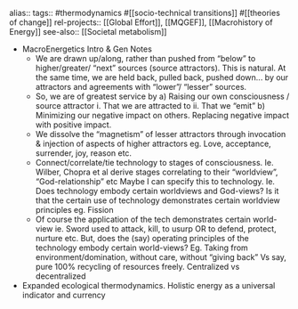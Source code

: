 alias::
tags:: #thermodynamics #[[socio-technical transitions]] #[[theories of change]]
rel-projects:: [[Global Effort]], [[MQGEF]], [[Macrohistory of Energy]] 
see-also:: [[Societal metabolism]]

- MacroEnergetics
  Intro & Gen Notes
	- We are drawn up/along, rather than pushed from “below” to higher/greater/ “next” sources (source attractors). This is natural. At the same time, we are held back, pulled back, pushed down... by our attractors and agreements with “lower”/ “lesser” sources.
	- So, we are of greatest service by
	  a)	Raising our own consciousness / source attractor
	  i.	That we are attracted to
	  ii.	That we “emit”
	  b)	Minimizing our negative impact on others. Replacing negative impact with positive impact.
	- We dissolve the “magnetism” of lesser attractors through invocation & injection of aspects of higher attractors eg. Love, acceptance, surrender, joy, reason etc.
	- Connect/correlate/tie technology to stages of consciousness.
	  Ie. Wilber, Chopra et al derive stages correlating to their “worldview”, “God-relationship” etc
	  Maybe I can specify this to technology.
	  Ie. Does technology embody certain worldviews and God-views?
	  Is it that the certain use of technology demonstrates certain worldview principles eg. Fission
	- Of course the application of the tech demonstrates certain world-view ie. Sword used to attack, kill, to usurp OR to defend, protect, nurture etc.
	  But, does the (say) operating principles of the technology embody certain world-views?
	  Eg. Taking from environment/domination, without care, without “giving back”
	  Vs say, pure 100% recycling of resources freely.
	  Centralized vs decentralized
- Expanded ecological thermodynamics. Holistic energy as a universal indicator and currency